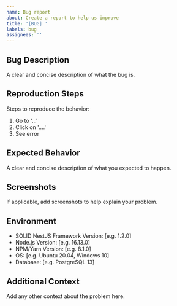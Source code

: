 ```yaml
---
name: Bug report
about: Create a report to help us improve
title: '[BUG] '
labels: bug
assignees: ''
---
```


## Bug Description

A clear and concise description of what the bug is.

## Reproduction Steps

Steps to reproduce the behavior:

1. Go to '...'
2. Click on '....'
3. See error

## Expected Behavior

A clear and concise description of what you expected to happen.

## Screenshots

If applicable, add screenshots to help explain your problem.

## Environment

- SOLID NestJS Framework Version: [e.g. 1.2.0]
- Node.js Version: [e.g. 16.13.0]
- NPM/Yarn Version: [e.g. 8.1.0]
- OS: [e.g. Ubuntu 20.04, Windows 10]
- Database: [e.g. PostgreSQL 13]

## Additional Context

Add any other context about the problem here.
